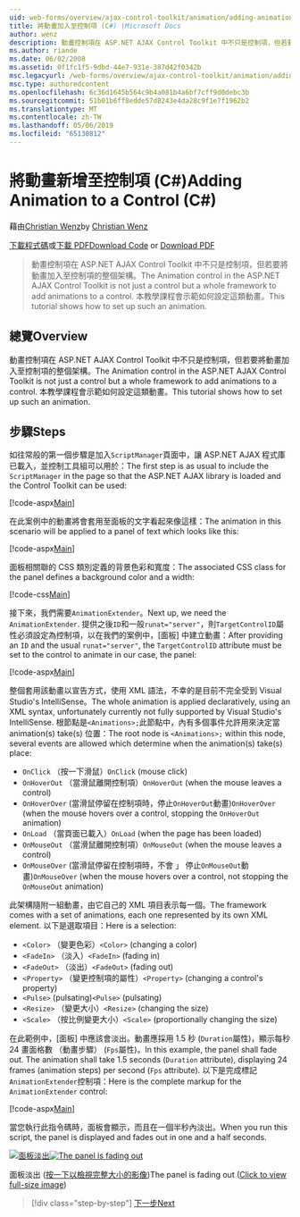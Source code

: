 ```yaml
---
uid: web-forms/overview/ajax-control-toolkit/animation/adding-animation-to-a-control-cs
title: 將動畫加入至控制項 (C#) |Microsoft Docs
author: wenz
description: 動畫控制項在 ASP.NET AJAX Control Toolkit 中不只是控制項，但若要將動畫加入至控制項的整個架構。 本教學課程示範如何...
ms.author: riande
ms.date: 06/02/2008
ms.assetid: 0f1fc1f5-9dbd-44e7-931e-387d42f0342b
msc.legacyurl: /web-forms/overview/ajax-control-toolkit/animation/adding-animation-to-a-control-cs
msc.type: authoredcontent
ms.openlocfilehash: 6c36d1645b564c9b4a081b4a6bf7cff9d0debc3b
ms.sourcegitcommit: 51b01b6ff8edde57d8243e4da28c9f1e7f1962b2
ms.translationtype: MT
ms.contentlocale: zh-TW
ms.lasthandoff: 05/06/2019
ms.locfileid: "65130812"
---
```

# <a name="adding-animation-to-a-control-c"></a><span data-ttu-id="98eb0-104">將動畫新增至控制項 (C#)</span><span class="sxs-lookup"><span data-stu-id="98eb0-104">Adding Animation to a Control (C#)</span></span>

<span data-ttu-id="98eb0-105">藉由[Christian Wenz](https://github.com/wenz)</span><span class="sxs-lookup"><span data-stu-id="98eb0-105">by [Christian Wenz](https://github.com/wenz)</span></span>

<span data-ttu-id="98eb0-106">[下載程式碼](http://download.microsoft.com/download/f/9/a/f9a26acd-8df4-4484-8a18-199e4598f411/Animation1.cs.zip)或[下載 PDF](http://download.microsoft.com/download/6/7/1/6718d452-ff89-4d3f-a90e-c74ec2d636a3/animation1CS.pdf)</span><span class="sxs-lookup"><span data-stu-id="98eb0-106">[Download Code](http://download.microsoft.com/download/f/9/a/f9a26acd-8df4-4484-8a18-199e4598f411/Animation1.cs.zip) or [Download PDF](http://download.microsoft.com/download/6/7/1/6718d452-ff89-4d3f-a90e-c74ec2d636a3/animation1CS.pdf)</span></span>

> <span data-ttu-id="98eb0-107">動畫控制項在 ASP.NET AJAX Control Toolkit 中不只是控制項，但若要將動畫加入至控制項的整個架構。</span><span class="sxs-lookup"><span data-stu-id="98eb0-107">The Animation control in the ASP.NET AJAX Control Toolkit is not just a control but a whole framework to add animations to a control.</span></span> <span data-ttu-id="98eb0-108">本教學課程會示範如何設定這類動畫。</span><span class="sxs-lookup"><span data-stu-id="98eb0-108">This tutorial shows how to set up such an animation.</span></span>

## <a name="overview"></a><span data-ttu-id="98eb0-109">總覽</span><span class="sxs-lookup"><span data-stu-id="98eb0-109">Overview</span></span>

<span data-ttu-id="98eb0-110">動畫控制項在 ASP.NET AJAX Control Toolkit 中不只是控制項，但若要將動畫加入至控制項的整個架構。</span><span class="sxs-lookup"><span data-stu-id="98eb0-110">The Animation control in the ASP.NET AJAX Control Toolkit is not just a control but a whole framework to add animations to a control.</span></span> <span data-ttu-id="98eb0-111">本教學課程會示範如何設定這類動畫。</span><span class="sxs-lookup"><span data-stu-id="98eb0-111">This tutorial shows how to set up such an animation.</span></span>

## <a name="steps"></a><span data-ttu-id="98eb0-112">步驟</span><span class="sxs-lookup"><span data-stu-id="98eb0-112">Steps</span></span>

<span data-ttu-id="98eb0-113">如往常般的第一個步驟是加入`ScriptManager`頁面中，讓 ASP.NET AJAX 程式庫已載入，並控制工具組可以用於：</span><span class="sxs-lookup"><span data-stu-id="98eb0-113">The first step is as usual to include the `ScriptManager` in the page so that the ASP.NET AJAX library is loaded and the Control Toolkit can be used:</span></span>

[!code-aspx[Main](adding-animation-to-a-control-cs/samples/sample1.aspx)]

<span data-ttu-id="98eb0-114">在此案例中的動畫將會套用至面板的文字看起來像這樣：</span><span class="sxs-lookup"><span data-stu-id="98eb0-114">The animation in this scenario will be applied to a panel of text which looks like this:</span></span>

[!code-aspx[Main](adding-animation-to-a-control-cs/samples/sample2.aspx)]

<span data-ttu-id="98eb0-115">面板相關聯的 CSS 類別定義的背景色彩和寬度：</span><span class="sxs-lookup"><span data-stu-id="98eb0-115">The associated CSS class for the panel defines a background color and a width:</span></span>

[!code-css[Main](adding-animation-to-a-control-cs/samples/sample3.css)]

<span data-ttu-id="98eb0-116">接下來，我們需要`AnimationExtender`。</span><span class="sxs-lookup"><span data-stu-id="98eb0-116">Next up, we need the `AnimationExtender`.</span></span> <span data-ttu-id="98eb0-117">提供之後`ID`和一般`runat="server"`，則`TargetControlID`屬性必須設定為控制項，以在我們的案例中，[面板] 中建立動畫：</span><span class="sxs-lookup"><span data-stu-id="98eb0-117">After providing an `ID` and the usual `runat="server"`, the `TargetControlID` attribute must be set to the control to animate in our case, the panel:</span></span>

[!code-aspx[Main](adding-animation-to-a-control-cs/samples/sample4.aspx)]

<span data-ttu-id="98eb0-118">整個套用該動畫以宣告方式，使用 XML 語法，不幸的是目前不完全受到 Visual Studio's IntelliSense。</span><span class="sxs-lookup"><span data-stu-id="98eb0-118">The whole animation is applied declaratively, using an XML syntax, unfortunately currently not fully supported by Visual Studio's IntelliSense.</span></span> <span data-ttu-id="98eb0-119">根節點是`<Animations>;`此節點中，內有多個事件允許用來決定當 animation(s) take(s) 位置：</span><span class="sxs-lookup"><span data-stu-id="98eb0-119">The root node is `<Animations>;` within this node, several events are allowed which determine when the animation(s) take(s) place:</span></span>

- <span data-ttu-id="98eb0-120">`OnClick` （按一下滑鼠）</span><span class="sxs-lookup"><span data-stu-id="98eb0-120">`OnClick` (mouse click)</span></span>
- <span data-ttu-id="98eb0-121">`OnHoverOut` （當滑鼠離開控制項）</span><span class="sxs-lookup"><span data-stu-id="98eb0-121">`OnHoverOut` (when the mouse leaves a control)</span></span>
- <span data-ttu-id="98eb0-122">`OnHoverOver` (當滑鼠停留在控制項時，停止`OnHoverOut`動畫)</span><span class="sxs-lookup"><span data-stu-id="98eb0-122">`OnHoverOver` (when the mouse hovers over a control, stopping the `OnHoverOut` animation)</span></span>
- <span data-ttu-id="98eb0-123">`OnLoad` （當頁面已載入）</span><span class="sxs-lookup"><span data-stu-id="98eb0-123">`OnLoad` (when the page has been loaded)</span></span>
- <span data-ttu-id="98eb0-124">`OnMouseOut` （當滑鼠離開控制項）</span><span class="sxs-lookup"><span data-stu-id="98eb0-124">`OnMouseOut` (when the mouse leaves a control)</span></span>
- <span data-ttu-id="98eb0-125">`OnMouseOver` (當滑鼠停留在控制項時，不會 」 停止`OnMouseOut`動畫)</span><span class="sxs-lookup"><span data-stu-id="98eb0-125">`OnMouseOver` (when the mouse hovers over a control, not stopping the `OnMouseOut` animation)</span></span>

<span data-ttu-id="98eb0-126">此架構隨附一組動畫，由它自己的 XML 項目表示每一個。</span><span class="sxs-lookup"><span data-stu-id="98eb0-126">The framework comes with a set of animations, each one represented by its own XML element.</span></span> <span data-ttu-id="98eb0-127">以下是選取項目：</span><span class="sxs-lookup"><span data-stu-id="98eb0-127">Here is a selection:</span></span>

- <span data-ttu-id="98eb0-128">`<Color>` （變更色彩）</span><span class="sxs-lookup"><span data-stu-id="98eb0-128">`<Color>` (changing a color)</span></span>
- <span data-ttu-id="98eb0-129">`<FadeIn>` （淡入）</span><span class="sxs-lookup"><span data-stu-id="98eb0-129">`<FadeIn>` (fading in)</span></span>
- <span data-ttu-id="98eb0-130">`<FadeOut>` （淡出）</span><span class="sxs-lookup"><span data-stu-id="98eb0-130">`<FadeOut>` (fading out)</span></span>
- <span data-ttu-id="98eb0-131">`<Property>` （變更控制項的屬性）</span><span class="sxs-lookup"><span data-stu-id="98eb0-131">`<Property>` (changing a control's property)</span></span>
- <span data-ttu-id="98eb0-132">`<Pulse>` (pulsating)</span><span class="sxs-lookup"><span data-stu-id="98eb0-132">`<Pulse>` (pulsating)</span></span>
- <span data-ttu-id="98eb0-133">`<Resize>` （變更大小）</span><span class="sxs-lookup"><span data-stu-id="98eb0-133">`<Resize>` (changing the size)</span></span>
- <span data-ttu-id="98eb0-134">`<Scale>` （按比例變更大小）</span><span class="sxs-lookup"><span data-stu-id="98eb0-134">`<Scale>` (proportionally changing the size)</span></span>

<span data-ttu-id="98eb0-135">在此範例中，[面板] 中應該會淡出。動畫應採用 1.5 秒 (`Duration`屬性)，顯示每秒 24 畫面格數 （動畫步驟） (`Fps`屬性)。</span><span class="sxs-lookup"><span data-stu-id="98eb0-135">In this example, the panel shall fade out. The animation shall take 1.5 seconds (`Duration` attribute), displaying 24 frames (animation steps) per second (`Fps` attribute).</span></span> <span data-ttu-id="98eb0-136">以下是完成標記`AnimationExtender`控制項：</span><span class="sxs-lookup"><span data-stu-id="98eb0-136">Here is the complete markup for the `AnimationExtender` control:</span></span>

[!code-aspx[Main](adding-animation-to-a-control-cs/samples/sample5.aspx)]

<span data-ttu-id="98eb0-137">當您執行此指令碼時，面板會顯示，而且在一個半秒內淡出。</span><span class="sxs-lookup"><span data-stu-id="98eb0-137">When you run this script, the panel is displayed and fades out in one and a half seconds.</span></span>

<span data-ttu-id="98eb0-138">[![面板淡出](adding-animation-to-a-control-cs/_static/image2.png)](adding-animation-to-a-control-cs/_static/image1.png)</span><span class="sxs-lookup"><span data-stu-id="98eb0-138">[![The panel is fading out](adding-animation-to-a-control-cs/_static/image2.png)](adding-animation-to-a-control-cs/_static/image1.png)</span></span>

<span data-ttu-id="98eb0-139">面板淡出 ([按一下以檢視完整大小的影像](adding-animation-to-a-control-cs/_static/image3.png))</span><span class="sxs-lookup"><span data-stu-id="98eb0-139">The panel is fading out ([Click to view full-size image](adding-animation-to-a-control-cs/_static/image3.png))</span></span>

> [!div class="step-by-step"]
> [<span data-ttu-id="98eb0-140">下一步</span><span class="sxs-lookup"><span data-stu-id="98eb0-140">Next</span></span>](executing-several-animations-at-the-same-time-cs.md)
